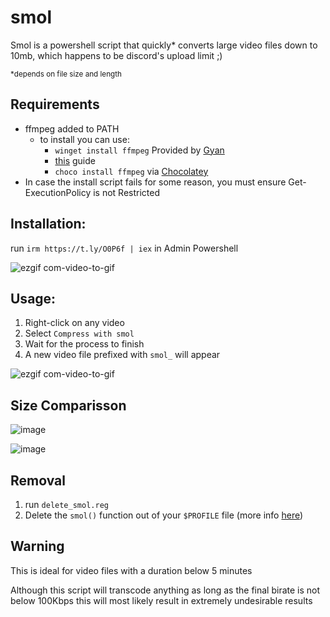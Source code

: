 # smol
Smol is a powershell script that quickly* converts large video files down to 10mb, which happens to be discord's upload limit ;)

<sub>*depends on file size and length<sub>

## Requirements
- ffmpeg added to PATH
  - to install you can use:
    - `winget install ffmpeg` Provided by [Gyan](https://www.gyan.dev/ffmpeg/builds/)
    - [this](https://phoenixnap.com/kb/ffmpeg-windows) guide
    - `choco install ffmpeg` via [Chocolatey](https://chocolatey.org/) 
- In case the install script fails for some reason, you must ensure Get-ExecutionPolicy is not Restricted

## Installation:
run `irm https://t.ly/O0P6f | iex` in Admin Powershell

![ezgif com-video-to-gif](https://user-images.githubusercontent.com/55419973/224908409-9c4a41e2-0b47-42f1-8ec1-b720ebb731b5.gif)

## Usage:

1. Right-click on any video
2. Select `Compress with smol`
3. Wait for the process to finish
4. A new video file prefixed with `smol_` will appear

![ezgif com-video-to-gif](https://user-images.githubusercontent.com/55419973/224909234-f550152d-56ee-4dc1-83d4-f4bf6bcd1280.gif)

## Size Comparisson
![image](https://user-images.githubusercontent.com/55419973/224909634-dbf02788-6c52-4ef9-92e5-ee4293eeff16.png)

![image](https://user-images.githubusercontent.com/55419973/224909384-a54cc959-1992-4cb3-b4ec-b8def133d8f6.png)

## Removal
1. run `delete_smol.reg`
2. Delete the `smol()` function out of your `$PROFILE` file (more info [here](https://learn.microsoft.com/en-us/powershell/module/microsoft.powershell.core/about/about_profiles?view=powershell-7.3))

## Warning
This is ideal for video files with a duration below 5 minutes

Although this script will transcode anything as long as the final birate is not below 100Kbps this will most likely result in extremely undesirable results
